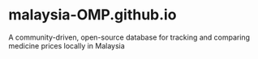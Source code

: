 # malaysia-OMP.github.io
A community-driven, open-source database for tracking and comparing medicine prices locally in Malaysia
